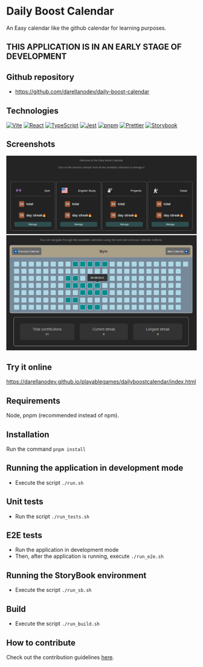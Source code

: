 # Daily Boost Calendar

An Easy calendar like the github calendar for learning purposes.

## THIS APPLICATION IS IN AN EARLY STAGE OF DEVELOPMENT

## Github repository

- <https://github.com/darellanodev/daily-boost-calendar>

## Technologies

[![Vite](https://img.shields.io/badge/vite-%23646CFF.svg?style=flat&logo=vite&logoColor=white)](https://vitejs.dev)
[![React](https://img.shields.io/badge/react-%2320232a.svg?style=flat&logo=react&logoColor=%2361DAFB)](https://reactjs.org)
[![TypeScript](https://img.shields.io/badge/typescript-%23007ACC.svg?style=flat&logo=typescript&logoColor=white)](https://www.typescriptlang.org)
[![Jest](https://img.shields.io/badge/Jest-C21325?style=flat&logo=jest&logoColor=white)](https://jestjs.io)
[![pnpm](https://img.shields.io/badge/pnpm-%234a4a4a.svg?style=flat&logo=pnpm&logoColor=f69220)](https://pnpm.io)
[![Prettier](https://img.shields.io/badge/Prettier-F7B93E?style=flat&logo=prettier&logoColor=black)](https://prettier.io)
[![Storybook](https://img.shields.io/badge/Storybook-FF4785?style=flat&logo=storybook&logoColor=white)](https://storybook.js.org)

## Screenshots

![daily-boost-calendar screenshot1](https://github.com/darellanodev/daily-boost-calendar/blob/main/img_github_readme/screenshot1.png?raw=true)
![daily-boost-calendar screenshot2](https://github.com/darellanodev/daily-boost-calendar/blob/main/img_github_readme/screenshot2.png?raw=true)

## Try it online

<https://darellanodev.github.io/playablegames/dailyboostcalendar/index.html>

## Requirements

Node, pnpm (recommended instead of npm).

## Installation

Run the command `pnpm install`

## Running the application in development mode

- Execute the script `./run.sh`

## Unit tests

- Run the script `./run_tests.sh`

## E2E tests

- Run the application in development mode
- Then, after the application is running, execute `./run_e2e.sh`

## Running the StoryBook environment

- Execute the script `./run_sb.sh`

## Build

- Execute the script `./run_build.sh`

## How to contribute

Check out the contribution guidelines [here](./CONTRIBUTING.md).
